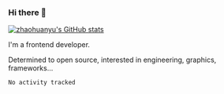 <!--
**zhaohuanyuu/zhaohuanyuu** is a ✨ _special_ ✨ repository because its `README.md` (this file) appears on your GitHub profile.
-->

### Hi there 👋

[![zhaohuanyu's GitHub stats](https://github-readme-stats.vercel.app/api?username=zhaohuanyuu)](https://github.com/anuraghazra/github-readme-stats)

I'm a frontend developer.

Determined to open source, interested in engineering, graphics, frameworks...

<!--START_SECTION:waka-->

```text
No activity tracked
```

<!--END_SECTION:waka-->
